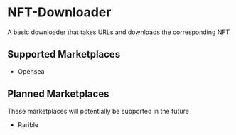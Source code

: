 # NFT-Downloader
A basic downloader that takes URLs and downloads the corresponding NFT





## Supported Marketplaces
 - Opensea

## Planned Marketplaces
These marketplaces will potentially be supported in the future
 - Rarible
